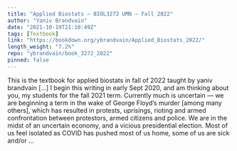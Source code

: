 ```yaml
---
title: "Applied Biostats – BIOL3272 UMN – Fall 2022"
author: "Yaniv Brandvain"
date: "2021-10-19T21:10:49Z"
tags: [Textbook]
link: "https://bookdown.org/ybrandvain/Applied_Biostats_2022/"
length_weight: "7.2%"
repo: "ybrandvain/book_3272_2022"
pinned: false
---
```


This is the textbook for applied biostats in fall of 2022 taught by yaniv brandvain [...] I begin this writing in early Sept 2020, and am thinking about you, my students for the fall 2021 term. Currently much is uncertain — we are beginning a term in the wake of George Floyd’s murder [among many others], which has resulted in protests, uprisings, rioting and armed confrontation between protestors, armed citizens and police. We are in the midst of an uncertain economy, and a vicious presidential election. Most of us feel isolated as COVID has pushed most of us home, some of us are sick and/or ...

